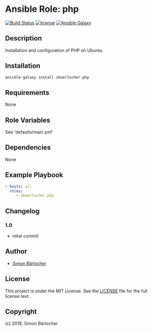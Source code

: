# Ansible Role: php

[![Build Status](https://travis-ci.org/sbaerlocher/ansible.php.svg?branch=master)](https://travis-ci.org/sbaerlocher/ansible.php) [![license](https://img.shields.io/github/license/mashape/apistatus.svg)](https://sbaerlo.ch/licence) [![Ansible Galaxy](http://img.shields.io/badge/ansible--galaxy-php-blue.svg)](https://galaxy.ansible.com/sbaerlocher/php)

## Description

Installation and configuration of PHP on Ubuntu.

## Installation

```bash
ansible-galaxy install sbaerlocher.php
```

## Requirements

None

## Role Variables

See 'defaults/main.yml'

## Dependencies

None

## Example Playbook

```yml
- hosts: all
  roles:
     - sbaerlocher.php
```

## Changelog

### 1.0

* inital commit

## Author

* [Simon Bärlocher](https://sbaerlocher.ch)

## License

This project is under the MIT License. See the [LICENSE](https://sbaerlo.ch/licence) file for the full license text.

## Copyright

(c) 2018, Simon Bärlocher